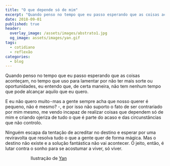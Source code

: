 ```yaml
---
title: "O que depende só de mim"
excerpt: "Quando penso no tempo que eu passo esperando que as coisas aconteçam"
date: 2018-09-01
published: true
header:
  overlay_image: /assets/images/abstrato1.jpg
  og_image: assets/images/yan.gif
tags: 
  - cotidiano
  - reflexão
categories:
  - blog
---
```

Quando penso no tempo que eu passo esperando que as coisas aconteçam, no tempo que uso para lamentar por não ter mais sorte ou oportunidades, eu entendo que, de certa maneira, não tem nenhum tempo que pode alcançar aquilo que eu quero.

E eu não quero muito - mas a gente sempre acha que nosso querer é pequeno, não é mesmo? -, e por isso não suporto o fato de ser contrariado por mim mesmo, me vendo incapaz de realizar coisas que dependem só de mim e criando ojeriza de tudo o que é parte do acaso e das circunstâncias que não controlo.

Ninguém escapa da tentação de acreditar no destino e esperar por uma reviravolta que resolva tudo o que a gente quer de forma mágica. Mas o destino não existe e a solução fantástica não vai acontecer. O jeito, então, é lutar contra o sonho para se acostumar a viver, só viver.<figure style="" class="align-center">

<figure>
  <img src="{{ site.url }}{{ site.baseurl }}/assets/images/yan.gif" alt="">
  <figcaption>Ilustração de <a href="https://www.yandanwong.com/">Yan</a></figcaption>
</figure>
